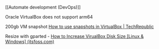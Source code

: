[[Automate development (DevOps)]]

Oracle VirtualBox does not support arm64

200gb VM snapshot [How to use snapshots in VirtualBox | TechRepublic](https://www.techrepublic.com/article/how-to-use-snapshots-in-virtualbox/)

Resize with gparted - [How to Increase VirualBox Disk Size [Linux & Windows] (itsfoss.com)](https://itsfoss.com/increase-disk-size-virtualbox/)
